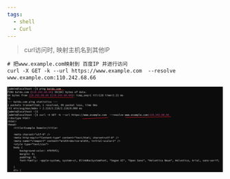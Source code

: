 ```yaml
---
tags:
  - shell
  - Curl
---
```

> curl访问时, 映射主机名到其他IP

```shell
# 把www.example.com映射到 百度IP 并进行访问
curl -X GET -k --url https://www.example.com  --resolve www.example.com:110.242.68.66

```

![](./images/curl/resolve1.png)




